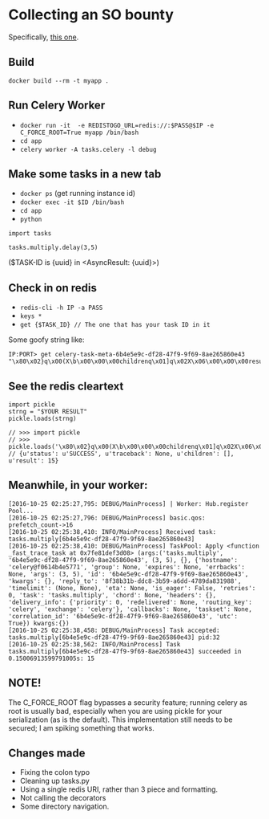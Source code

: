 # Collecting an SO bounty

Specifically, [this one](http://stackoverflow.com/questions/40140187/strange-docker-celery-bug).

## Build
`docker build --rm -t myapp .`

## Run Celery Worker

 * `docker run -it  -e REDISTOGO_URL=redis://:$PASS@$IP -e C_FORCE_ROOT=True myapp /bin/bash`
 * `cd app`
 * `celery worker -A tasks.celery -l debug`

## Make some tasks in a new tab

 * `docker ps` (get running instance id)
 * `docker exec -it $ID /bin/bash`
 * `cd app`
 * `python`

`import tasks`

`tasks.multiply.delay(3,5)`

($TASK-ID is {uuid} in \<AsyncResult: {uuid}\>)

## Check in on redis

 * `redis-cli -h IP -a PASS`
 * `keys *`
 * `get {$TASK_ID} // The one that has your task ID in it`

Some goofy string like:

    IP:PORT> get celery-task-meta-6b4e5e9c-df28-47f9-9f69-8ae265860e43
    "\x80\x02}q\x00(X\b\x00\x00\x00childrenq\x01]q\x02X\x06\x00\x00\x00resultq\x03K\x0fX\t\x00\x00\x00tracebackq\x04NX\x06\x00\x00\x00statusq\x05X\a\x00\x00\x00SUCCESSq\x06u."

## See the redis cleartext

    import pickle
    strng = "$YOUR RESULT"
    pickle.loads(strng)

    // >>> import pickle
    // >>> pickle.loads('\x80\x02}q\x00(X\b\x00\x00\x00childrenq\x01]q\x02X\x06\x00\x00\x00resultq\x03K\x0fX\t\x00\x00\x00tracebackq\x04NX\x06\x00\x00\x00statusq\x05X\a\x00\x00\x00SUCCESSq\x06u.')
    // {u'status': u'SUCCESS', u'traceback': None, u'children': [], u'result': 15}

## Meanwhile, in your worker:

    [2016-10-25 02:25:27,795: DEBUG/MainProcess] | Worker: Hub.register Pool...
    [2016-10-25 02:25:27,796: DEBUG/MainProcess] basic.qos: prefetch_count->16
    [2016-10-25 02:25:38,410: INFO/MainProcess] Received task: tasks.multiply[6b4e5e9c-df28-47f9-9f69-8ae265860e43]
    [2016-10-25 02:25:38,410: DEBUG/MainProcess] TaskPool: Apply <function _fast_trace_task at 0x7fe81def3d08> (args:('tasks.multiply', '6b4e5e9c-df28-47f9-9f69-8ae265860e43', (3, 5), {}, {'hostname': 'celery@f0614b4e5771', 'group': None, 'expires': None, 'errbacks': None, 'args': (3, 5), 'id': '6b4e5e9c-df28-47f9-9f69-8ae265860e43', 'kwargs': {}, 'reply_to': '8f38b31b-ddc8-3b59-a6dd-4789da831988', 'timelimit': (None, None), 'eta': None, 'is_eager': False, 'retries': 0, 'task': 'tasks.multiply', 'chord': None, 'headers': {}, 'delivery_info': {'priority': 0, 'redelivered': None, 'routing_key': 'celery', 'exchange': 'celery'}, 'callbacks': None, 'taskset': None, 'correlation_id': '6b4e5e9c-df28-47f9-9f69-8ae265860e43', 'utc': True}) kwargs:{})
    [2016-10-25 02:25:38,458: DEBUG/MainProcess] Task accepted: tasks.multiply[6b4e5e9c-df28-47f9-9f69-8ae265860e43] pid:32
    [2016-10-25 02:25:38,562: INFO/MainProcess] Task tasks.multiply[6b4e5e9c-df28-47f9-9f69-8ae265860e43] succeeded in 0.15006913599791005s: 15


## NOTE!

The C_FORCE_ROOT flag bypasses a security feature; running celery as root is usually bad, especially when you are using pickle for your serialization (as is the default).  This implementation still needs to be secured; I am spiking something that works.

## Changes made
 * Fixing the colon typo
 * Cleaning up tasks.py
 * Using a single redis URI, rather than 3 piece and formatting.
 * Not calling the decorators
 * Some directory navigation.
